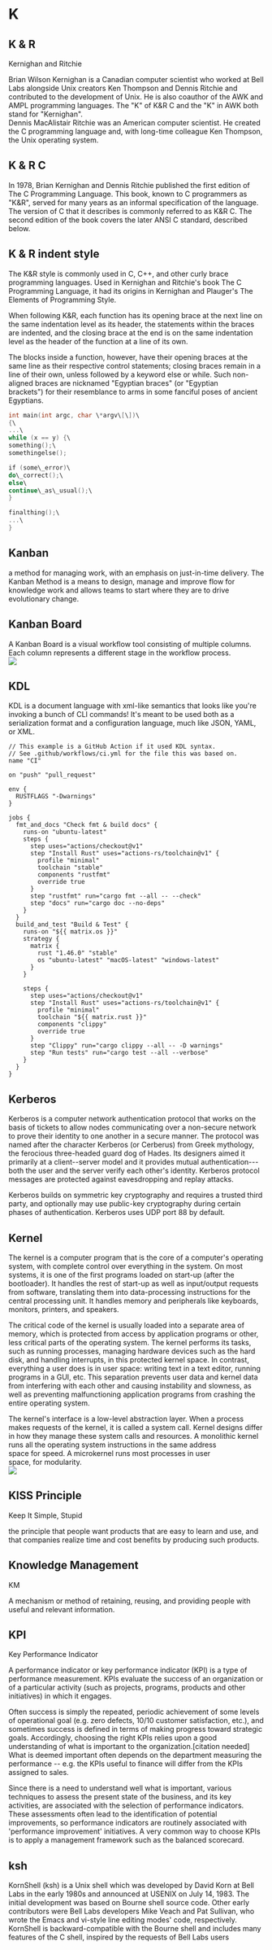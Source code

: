# K

## K & R

Kernighan and Ritchie

Brian Wilson Kernighan is a Canadian computer scientist who worked at
Bell Labs alongside Unix creators Ken Thompson and Dennis Ritchie and
contributed to the development of Unix. He is also coauthor of the AWK
and AMPL programming languages. The "K" of K&R C and the "K" in AWK both
stand for "Kernighan".\
Dennis MacAlistair Ritchie was an American computer scientist. He
created the C programming language and, with long-time colleague Ken
Thompson, the Unix operating system.

## K & R C

In 1978, Brian Kernighan and Dennis Ritchie published the first edition
of The C Programming Language. This book, known to C programmers as
"K&R", served for many years as an informal specification of the
language. The version of C that it describes is commonly referred to as
K&R C. The second edition of the book covers the later ANSI C standard,
described below.

## K & R indent style

The K&R style is commonly used in C, C++, and other curly brace
programming languages. Used in Kernighan and Ritchie's book The C
Programming Language, it had its origins in Kernighan and Plauger's The
Elements of Programming Style.

When following K&R, each function has its opening brace at the next line
on the same indentation level as its header, the statements within the
braces are indented, and the closing brace at the end is on the same
indentation level as the header of the function at a line of its own.

The blocks inside a function, however, have their opening braces at the
same line as their respective control statements; closing braces remain
in a line of their own, unless followed by a keyword else or while. Such
non-aligned braces are nicknamed "Egyptian braces" (or "Egyptian
brackets") for their resemblance to arms in some fanciful poses of
ancient Egyptians.

```c
int main(int argc, char \*argv\[\])\
{\
...\
while (x == y) {\
something();\
somethingelse();

if (some\_error)\
do\_correct();\
else\
continue\_as\_usual();\
}

finalthing();\
...\
}
```

## Kanban

a method for managing work, with an emphasis on just-in-time delivery.
The Kanban Method is a means to design, manage and improve flow for
knowledge work and allows teams to start where they are to drive
evolutionary change.

## Kanban Board

A Kanban Board is a visual workflow tool consisting of multiple columns.
Each column represents a different stage in the workflow process.\
![](./images/15008447.png?width=480)

## KDL

KDL is a document language with xml-like semantics that looks like you're invoking a bunch of CLI commands! It's meant to be used both as a serialization format and a configuration language, much like JSON, YAML, or XML.

```kdl
// This example is a GitHub Action if it used KDL syntax.
// See .github/workflows/ci.yml for the file this was based on.
name "CI"

on "push" "pull_request"

env {
  RUSTFLAGS "-Dwarnings"
}

jobs {
  fmt_and_docs "Check fmt & build docs" {
    runs-on "ubuntu-latest"
    steps {
      step uses="actions/checkout@v1"
      step "Install Rust" uses="actions-rs/toolchain@v1" {
        profile "minimal"
        toolchain "stable"
        components "rustfmt"
        override true
      }
      step "rustfmt" run="cargo fmt --all -- --check"
      step "docs" run="cargo doc --no-deps"
    }
  }
  build_and_test "Build & Test" {
    runs-on "${{ matrix.os }}"
    strategy {
      matrix {
        rust "1.46.0" "stable"
        os "ubuntu-latest" "macOS-latest" "windows-latest"
      }
    }

    steps {
      step uses="actions/checkout@v1"
      step "Install Rust" uses="actions-rs/toolchain@v1" {
        profile "minimal"
        toolchain "${{ matrix.rust }}"
        components "clippy"
        override true
      }
      step "Clippy" run="cargo clippy --all -- -D warnings"
      step "Run tests" run="cargo test --all --verbose"
    }
  }
}
```

## Kerberos

Kerberos is a computer network authentication protocol that works on the
basis of tickets to allow nodes communicating over a non-secure network
to prove their identity to one another in a secure manner. The protocol
was named after the character Kerberos (or Cerberus) from Greek
mythology, the ferocious three-headed guard dog of Hades. Its designers
aimed it primarily at a client--server model and it provides mutual
authentication---both the user and the server verify each other's
identity. Kerberos protocol messages are protected against eavesdropping
and replay attacks.

Kerberos builds on symmetric key cryptography and requires a trusted
third party, and optionally may use public-key cryptography during
certain phases of authentication. Kerberos uses UDP port 88 by default.

## Kernel

The kernel is a computer program that is the core of a computer's
operating system, with complete control over everything in the system.
On most systems, it is one of the first programs loaded on start-up
(after the bootloader). It handles the rest of start-up as well as
input/output requests from software, translating them into
data-processing instructions for the central processing unit. It handles
memory and peripherals like keyboards, monitors, printers, and speakers.

The critical code of the kernel is usually loaded into a separate area
of memory, which is protected from access by application programs or
other, less critical parts of the operating system. The kernel performs
its tasks, such as running processes, managing hardware devices such as
the hard disk, and handling interrupts, in this protected kernel space.
In contrast, everything a user does is in user space: writing text in a
text editor, running programs in a GUI, etc. This separation prevents
user data and kernel data from interfering with each other and causing
instability and slowness, as well as preventing malfunctioning
application programs from crashing the entire operating system.

The kernel's interface is a low-level abstraction layer. When a process
makes requests of the kernel, it is called a system call. Kernel designs
differ in how they manage these system calls and resources. A monolithic
kernel runs all the operating system instructions in the same address
space for speed. A microkernel runs most processes in user
space, for modularity.\
![](./images/15008455.png?width=379)

## KISS Principle

Keep It Simple, Stupid

the principle that people want products that are easy to learn and use,
and that companies realize time and cost benefits by producing such
products.

## Knowledge Management

KM

A mechanism or method of retaining, reusing, and providing people with
useful and relevant information.

## KPI

Key Performance Indicator

A performance indicator or key performance indicator (KPI) is a type of
performance measurement. KPIs evaluate the success of an organization or
of a particular activity (such as projects, programs, products and other
initiatives) in which it engages.

Often success is simply the repeated, periodic achievement of some
levels of operational goal (e.g. zero defects, 10/10 customer
satisfaction, etc.), and sometimes success is defined in terms of making
progress toward strategic goals. Accordingly, choosing the right KPIs
relies upon a good understanding of what is important to the
organization.\[citation needed\] What is deemed important often depends
on the department measuring the performance -- e.g. the KPIs useful to
finance will differ from the KPIs assigned to sales.

Since there is a need to understand well what is important, various
techniques to assess the present state of the business, and its key
activities, are associated with the selection of performance indicators.
These assessments often lead to the identification of potential
improvements, so performance indicators are routinely associated with
'performance improvement' initiatives. A very common way to choose KPIs
is to apply a management framework such as the balanced scorecard.

## ksh

KornShell (ksh) is a Unix shell which was developed by David Korn at
Bell Labs in the early 1980s and announced at USENIX on July 14, 1983.
The initial development was based on Bourne shell source code. Other
early contributors were Bell Labs developers Mike Veach and Pat
Sullivan, who wrote the Emacs and vi-style line editing modes' code,
respectively. KornShell is backward-compatible with the Bourne shell and
includes many features of the C shell, inspired by the requests of Bell
Labs users
